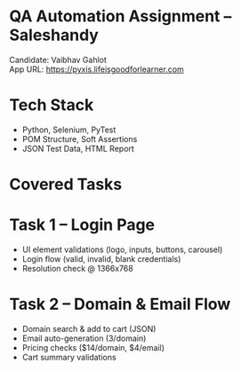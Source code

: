 # QA Automation Assignment – Saleshandy

Candidate: Vaibhav Gahlot  
App URL: https://pyxis.lifeisgoodforlearner.com

# Tech Stack
- Python, Selenium, PyTest
- POM Structure, Soft Assertions
- JSON Test Data, HTML Report

# Covered Tasks

# Task 1 – Login Page
- UI element validations (logo, inputs, buttons, carousel)
- Login flow (valid, invalid, blank credentials)
- Resolution check @ 1366x768

# Task 2 – Domain & Email Flow
- Domain search & add to cart  (JSON)
- Email auto-generation (3/domain)
- Pricing checks ($14/domain, $4/email)
- Cart summary validations

